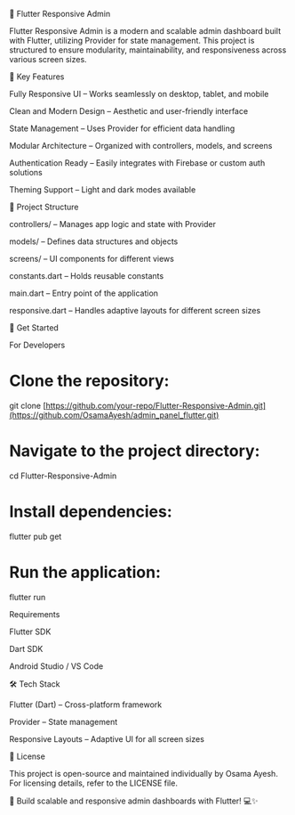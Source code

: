 
🚀 Flutter Responsive Admin

Flutter Responsive Admin is a modern and scalable admin dashboard built with Flutter, utilizing Provider for state management. This project is structured to ensure modularity, maintainability, and responsiveness across various screen sizes.

🌟 Key Features

Fully Responsive UI – Works seamlessly on desktop, tablet, and mobile

Clean and Modern Design – Aesthetic and user-friendly interface

State Management – Uses Provider for efficient data handling

Modular Architecture – Organized with controllers, models, and screens

Authentication Ready – Easily integrates with Firebase or custom auth solutions

Theming Support – Light and dark modes available

📂 Project Structure

controllers/ – Manages app logic and state with Provider

models/ – Defines data structures and objects

screens/ – UI components for different views

constants.dart – Holds reusable constants

main.dart – Entry point of the application

responsive.dart – Handles adaptive layouts for different screen sizes

📲 Get Started

For Developers

# Clone the repository:
git clone [https://github.com/your-repo/Flutter-Responsive-Admin.git](https://github.com/OsamaAyesh/admin_panel_flutter.git)

# Navigate to the project directory:
cd Flutter-Responsive-Admin

# Install dependencies:
flutter pub get

# Run the application:
flutter run

Requirements

Flutter SDK 

Dart SDK

Android Studio / VS Code 

🛠️ Tech Stack

Flutter (Dart) – Cross-platform framework

Provider – State management

Responsive Layouts – Adaptive UI for all screen sizes

📄 License

This project is open-source and maintained individually by Osama Ayesh. For licensing details, refer to the LICENSE file.


🚀 Build scalable and responsive admin dashboards with Flutter! 💻✨

